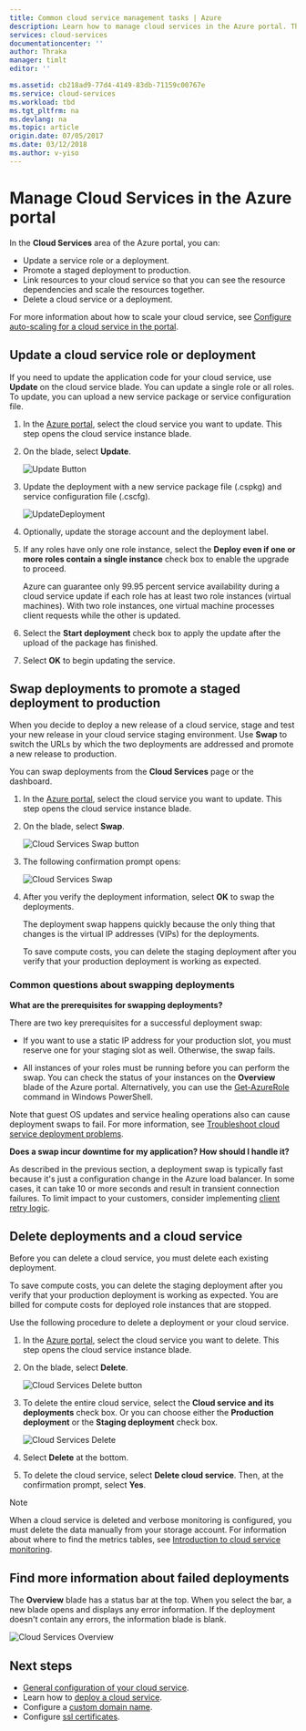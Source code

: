 ```yaml
---
title: Common cloud service management tasks | Azure
description: Learn how to manage cloud services in the Azure portal. These examples use the Azure portal.
services: cloud-services
documentationcenter: ''
author: Thraka
manager: timlt
editor: ''

ms.assetid: cb218ad9-77d4-4149-83db-71159c00767e
ms.service: cloud-services
ms.workload: tbd
ms.tgt_pltfrm: na
ms.devlang: na
ms.topic: article
origin.date: 07/05/2017
ms.date: 03/12/2018
ms.author: v-yiso
---
```

# Manage Cloud Services in the Azure portal
In the **Cloud Services** area of the Azure portal, you can:

* Update a service role or a deployment.
* Promote a staged deployment to production.
* Link resources to your cloud service so that you can see the resource dependencies and scale the resources together.
* Delete a cloud service or a deployment.

For more information about how to scale your cloud service, see [Configure auto-scaling for a cloud service in the portal](cloud-services-how-to-scale-portal.md).

## Update a cloud service role or deployment
If you need to update the application code for your cloud service, use **Update** on the cloud service blade. You can update a single role or all roles. To update, you can upload a new service package or service configuration file.

1. In the [Azure portal][Azure portal], select the cloud service you want to update. This step opens the cloud service instance blade.

2. On the blade, select **Update**.

    ![Update Button](./media/cloud-services-how-to-manage-portal/update-button.png)

3. Update the deployment with a new service package file (.cspkg) and service configuration file (.cscfg).

    ![UpdateDeployment](./media/cloud-services-how-to-manage-portal/update-blade.png)

4. Optionally, update the storage account and the deployment label.

5. If any roles have only one role instance, select the **Deploy even if one or more roles contain a single instance** check box to enable the upgrade to proceed.

    Azure can guarantee only 99.95 percent service availability during a cloud service update if each role has at least two role instances (virtual machines). With two role instances, one virtual machine processes client requests while the other is updated.

6. Select the **Start deployment** check box to apply the update after the upload of the package has finished.

7. Select **OK** to begin updating the service.

## Swap deployments to promote a staged deployment to production

When you decide to deploy a new release of a cloud service, stage and test your new release in your cloud service staging environment. Use **Swap** to switch the URLs by which the two deployments are addressed and promote a new release to production. 

You can swap deployments from the **Cloud Services** page or the dashboard.

1. In the [Azure portal][Azure portal], select the cloud service you want to update. This step opens the cloud service instance blade.

2. On the blade, select **Swap**.

    ![Cloud Services Swap button](./media/cloud-services-how-to-manage-portal/swap-button.png)

3. The following confirmation prompt opens:

    ![Cloud Services Swap](./media/cloud-services-how-to-manage-portal/swap-prompt.png)

4. After you verify the deployment information, select **OK** to swap the deployments.

    The deployment swap happens quickly because the only thing that changes is the virtual IP addresses (VIPs) for the deployments.

    To save compute costs, you can delete the staging deployment after you verify that your production deployment is working as expected.

### Common questions about swapping deployments

**What are the prerequisites for swapping deployments?**

There are two key prerequisites for a successful deployment swap:

- If you want to use a static IP address for your production slot, you must reserve one for your staging slot as well. Otherwise, the swap fails.

- All instances of your roles must be running before you can perform the swap. You can check the status of your instances on the **Overview** blade of the Azure portal. Alternatively, you can use the [Get-AzureRole](/powershell/module/azure/get-azurerole?view=azuresmps-3.7.0) command in Windows PowerShell.

Note that guest OS updates and service healing operations also can cause deployment swaps to fail. For more information, see [Troubleshoot cloud service deployment problems](cloud-services-troubleshoot-deployment-problems.md).

**Does a swap incur downtime for my application? How should I handle it?**

As described in the previous section, a deployment swap is typically fast because it's just a configuration change in the Azure load balancer. In some cases, it can take 10 or more seconds and result in transient connection failures. To limit impact to your customers, consider implementing [client retry logic](../best-practices-retry-general.md).

## Delete deployments and a cloud service

Before you can delete a cloud service, you must delete each existing deployment.

To save compute costs, you can delete the staging deployment after you verify that your production deployment is working as expected. You are billed for compute costs for deployed role instances that are stopped.

Use the following procedure to delete a deployment or your cloud service. 

1. In the [Azure portal][Azure portal], select the cloud service you want to delete. This step opens the cloud service instance blade.

2. On the blade, select **Delete**.

    ![Cloud Services Delete button](./media/cloud-services-how-to-manage-portal/delete-button.png)

3. To delete the entire cloud service, select the **Cloud service and its deployments** check box. Or you can choose either the **Production deployment** or the **Staging deployment** check box.

    ![Cloud Services Delete](./media/cloud-services-how-to-manage-portal/delete-blade.png)

4. Select **Delete** at the bottom.

5. To delete the cloud service, select **Delete cloud service**. Then, at the confirmation prompt, select **Yes**.

> [!NOTE]
> When a cloud service is deleted and verbose monitoring is configured, you must delete the data manually from your storage account. For information about where to find the metrics tables, see [Introduction to cloud service monitoring](cloud-services-how-to-monitor.md).


## Find more information about failed deployments
The **Overview** blade has a status bar at the top. When you select the bar, a new blade opens and displays any error information. If the deployment doesn't contain any errors, the information blade is blank.

![Cloud Services Overview](./media/cloud-services-how-to-manage-portal/status-info.png)



[Azure portal]: https://portal.azure.cn

## Next steps

* [General configuration of your cloud service](./cloud-services-how-to-configure-portal.md).
* Learn how to [deploy a cloud service](./cloud-services-how-to-create-deploy-portal.md).
* Configure a [custom domain name](./cloud-services-custom-domain-name-portal.md).
* Configure [ssl certificates](./cloud-services-configure-ssl-certificate-portal.md).